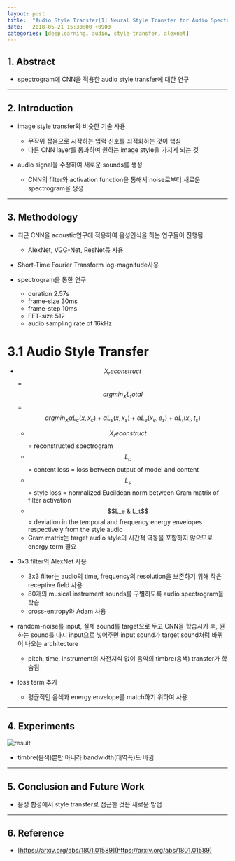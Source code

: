 ```yaml
---
layout: post
title:  "Audio Style Transfer[1] Neural Style Transfer for Audio Spectrograms(2018) - Review"
date:   2018-05-21 15:30:00 +0900
categories: [deeplearning, audio, style-transfer, alexnet]
---
```


## 1. Abstract
- spectrogram에 CNN을 적용한 audio style transfer에 대한 연구

-----

## 2. Introduction

- image style transfer와 비슷한 기술 사용
    - 무작위 잡음으로 시작하는 입력 신호를 최적화하는 것이 핵심
    - 다른 CNN layer를 통과하며 원하는 image style을 가지게 되는 것

- audio signal을 수정하여 새로운 sounds를 생성
    - CNN의 filter와 activation function을 통해서 noise로부터 새로운 spectrogram을 생성

-----

## 3. Methodology

- 최근 CNN을 acoustic연구에 적용하여 음성인식을 하는 연구들이 진행됨
    - AlexNet, VGG-Net, ResNet등 사용

- Short-Time Fourier Transform log-magnitude사용

- spectrogram을 통한 연구
    - duration 2.57s
    - frame-size 30ms
    - frame-step 10ms
    - FFT-size 512
    - audio sampling rate of 16kHz

# 3.1 Audio Style Transfer

- $$X_reconstruct$$ = $$argmin_X L_total$$ = $$argmin_X \alpha L_c (x, x_{c}) + \alpha L_s (x, x_{s}) + \alpha L_e (x_{e}, e_{s}) + \alpha L_t (x_{t}, t_{s})$$
    - $$X_reconstruct$$ = reconstructed spectrogram
    - $$L_c$$ = content loss = loss between output of model and content
    - $$L_s$$ = style loss = normalized Eucildean norm between Gram matrix of filter activation
    - $$L_e & L_t$$ = deviation in the temporal and frequency energy envelopes respectively from the style audio
    - Gram matrix는 target audio style의 시간적 역동을 포함하지 않으므로 energy term 필요

- 3x3 filter의 AlexNet 사용
    - 3x3 filter는 audio의 time, frequency의 resolution을 보존하기 위해 작은 receptive field 사용
    - 80개의 musical instrument sounds를 구별하도록 audio spectrogram을 학습
    - cross-entropy와 Adam 사용

- random-noise를 input, 실제 sound를 target으로 두고 CNN을 학습시키 후, 원하는 sound를 다시 input으로 넣어주면 input sound가 target sound처럼 바뀌어 나오는 architecture
    - pitch, time, instrument의 사전지식 없이 음악의 timbre(음색) transfer가 학습됨  

- loss term 추가
    - 평균적인 음색과 energy envelope를 match하기 위하여 사용

-----

## 4. Experiments
![result](https://files.slack.com/files-pri/T1J7SCHU7-FASTZBD1S/result.png?pub_secret=30f2745ca6)
- timbre(음색)뿐만 아니라 bandwidth(대역폭)도 바뀜

-----

## 5. Conclusion and Future Work
- 음성 합성에서 style transfer로 접근한 것은 새로운 방법

-----

## 6. Reference
- [https://arxiv.org/abs/1801.01589](https://arxiv.org/abs/1801.01589)
